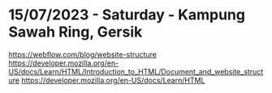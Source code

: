 # 15/07/2023 - Saturday - Kampung Sawah Ring, Gersik

https://webflow.com/blog/website-structure
https://developer.mozilla.org/en-US/docs/Learn/HTML/Introduction_to_HTML/Document_and_website_structure
https://developer.mozilla.org/en-US/docs/Learn/HTML

